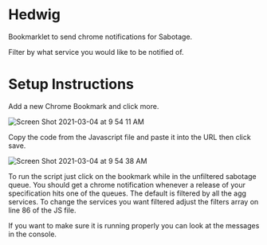 # Hedwig
Bookmarklet to send chrome notifications for Sabotage.

Filter by what service you would like to be notified of. 

# Setup Instructions

Add a new Chrome Bookmark and click more.

![Screen Shot 2021-03-04 at 9 54 11 AM](https://user-images.githubusercontent.com/79107113/109999749-c7f92300-7ccf-11eb-93a0-8aa1a4a7ab0c.png)

Copy the code from the Javascript file and paste it into the URL then click save.

![Screen Shot 2021-03-04 at 9 54 38 AM](https://user-images.githubusercontent.com/79107113/109999826-dfd0a700-7ccf-11eb-91a9-a858534049a3.png)

To run the script just click on the bookmark while in the unfiltered sabotage queue. You should get a chrome notification whenever a release of your specification hits one of the queues. The default is filtered by all the agg services. To change the services you want filtered adjust the filters array on line 86 of the JS file. 

If you want to make sure it is running properly you can look at the messages in the console. 

